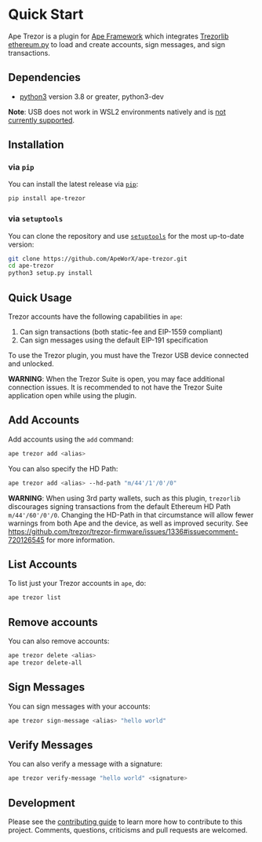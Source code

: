 # Quick Start

Ape Trezor is a plugin for [Ape Framework](https://github.com/ApeWorx/ape) which integrates [Trezorlib ethereum.py](https://github.com/trezor/trezor-firmware/blob/master/python/src/trezorlib/ethereum.py) to load and create accounts, sign messages, and sign transactions.

## Dependencies

* [python3](https://www.python.org/downloads) version 3.8 or greater, python3-dev

**Note**: USB does not work in WSL2 environments natively and is [not currently supported](https://github.com/microsoft/WSL/issues/5158). 

## Installation

### via `pip`

You can install the latest release via [`pip`](https://pypi.org/project/pip/):

```bash
pip install ape-trezor
```

### via `setuptools`

You can clone the repository and use [`setuptools`](https://github.com/pypa/setuptools) for the most up-to-date version:

```bash
git clone https://github.com/ApeWorX/ape-trezor.git
cd ape-trezor
python3 setup.py install
```

## Quick Usage

Trezor accounts have the following capabilities in `ape`:

1. Can sign transactions (both static-fee and EIP-1559 compliant)
2. Can sign messages using the default EIP-191 specification

To use the Trezor plugin, you must have the Trezor USB device connected and unlocked.

**WARNING**: When the Trezor Suite is open, you may face additional connection issues.
 It is recommended to not have the Trezor Suite application open while using the plugin.

## Add Accounts

Add accounts using the `add` command:

```bash
ape trezor add <alias>
```

You can also specify the HD Path:

```bash
ape trezor add <alias> --hd-path "m/44'/1'/0'/0"
```

**WARNING**: When using 3rd party wallets, such as this plugin, `trezorlib` discourages signing transactions from the default Ethereum HD Path `m/44'/60'/0'/0`.
 Changing the HD-Path in that circumstance will allow fewer warnings from both Ape and the device, as well as improved security.
 See https://github.com/trezor/trezor-firmware/issues/1336#issuecomment-720126545 for more information.

## List Accounts

To list just your Trezor accounts in `ape`, do:

```bash
ape trezor list
```

## Remove accounts

You can also remove accounts:

```bash
ape trezor delete <alias>
ape trezor delete-all
```

## Sign Messages

You can sign messages with your accounts:

```bash
ape trezor sign-message <alias> "hello world"
```

## Verify Messages

You can also verify a message with a signature:

```bash
ape trezor verify-message "hello world" <signature>
```

## Development

Please see the [contributing guide](CONTRIBUTING.md) to learn more how to contribute to this project.
Comments, questions, criticisms and pull requests are welcomed.
